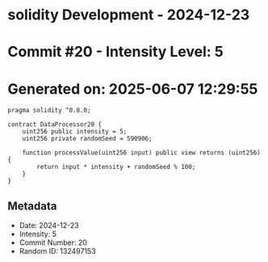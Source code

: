 ﻿# solidity Development - 2024-12-23
# Commit #20 - Intensity Level: 5
# Generated on: 2025-06-07 12:29:55
```solidity
pragma solidity ^0.8.0;

contract DataProcessor20 {
    uint256 public intensity = 5;
    uint256 private randomSeed = 590906;

    function processValue(uint256 input) public view returns (uint256) {
        return input * intensity + randomSeed % 100;
    }
}
```
## Metadata
- Date: 2024-12-23
- Intensity: 5
- Commit Number: 20
- Random ID: 132497153
